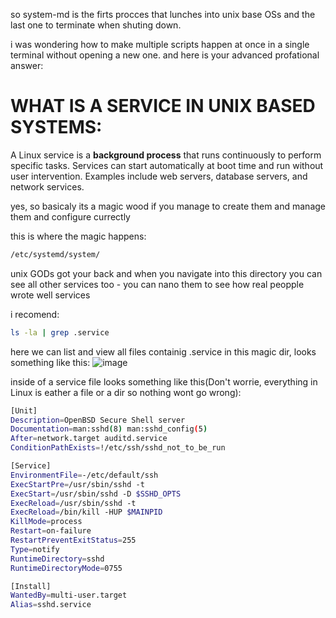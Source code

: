 so system-md is the firts procces that lunches into unix base OSs and the last one to terminate when shuting down.

i was wondering how to make multiple scripts happen at once in a single terminal without opening a new one. and here is your advanced profational answer:


# WHAT IS A SERVICE IN UNIX BASED SYSTEMS:

A Linux service is a **background process** that runs continuously to perform specific tasks. Services can start automatically at boot time and run without user intervention. Examples include web servers, database servers, and network services.

yes, so basicaly its a magic wood if you manage to create them and manage them and configure currectly

this is where the magic happens:
```bash
/etc/systemd/system/
```
unix GODs got your back and when you navigate into this directory you can see all other services too - you can nano them to see how real peopple wrote well services

i recomend:

```bash
ls -la | grep .service
```

here we can list and view all files containig .service in this magic dir, looks something like this:
![image](https://github.com/user-attachments/assets/ee9000c9-427b-4922-9fab-c225d99b4ba2)

inside of a service file looks something like this(Don't worrie, everything in Linux is eather a file or a dir so nothing wont go wrong):

```sh
[Unit]
Description=OpenBSD Secure Shell server
Documentation=man:sshd(8) man:sshd_config(5)
After=network.target auditd.service
ConditionPathExists=!/etc/ssh/sshd_not_to_be_run

[Service]
EnvironmentFile=-/etc/default/ssh
ExecStartPre=/usr/sbin/sshd -t
ExecStart=/usr/sbin/sshd -D $SSHD_OPTS
ExecReload=/usr/sbin/sshd -t
ExecReload=/bin/kill -HUP $MAINPID
KillMode=process
Restart=on-failure
RestartPreventExitStatus=255
Type=notify
RuntimeDirectory=sshd
RuntimeDirectoryMode=0755

[Install]
WantedBy=multi-user.target
Alias=sshd.service
```
